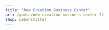 ```yaml
---
title: "New Creation Business Center"
url: /ganta/new-creation-business-center-2/
shop: Lebensmittel
---
```

